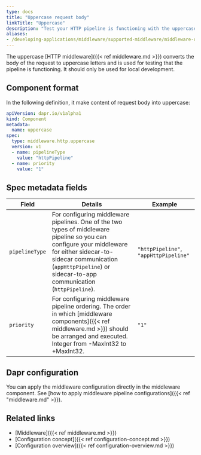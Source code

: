 ```yaml
---
type: docs
title: "Uppercase request body"
linkTitle: "Uppercase"
description: "Test your HTTP pipeline is functioning with the uppercase middleware"
aliases:
- /developing-applications/middleware/supported-middleware/middleware-uppercase/
---
```


The uppercase [HTTP middleware]({{< ref middleware.md >}}) converts the body of the request to uppercase letters and is used for testing that the pipeline is functioning. It should only be used for local development.

## Component format

In the following definition, it make content of request body into uppercase:

```yaml
apiVersion: dapr.io/v1alpha1
kind: Component
metadata:
  name: uppercase
spec:
  type: middleware.http.uppercase
  version: v1
  - name: pipelineType
    value: "httpPipeline"
  - name: priority
    value: "1"
```

## Spec metadata fields

| Field | Details | Example |
|-------|---------|---------|
| `pipelineType` | For configuring middleware pipelines. One of the two types of middleware pipeline so you can configure your middleware for either sidecar-to-sidecar communication (`appHttpPipeline`) or sidecar-to-app communication (`httpPipeline`). | `"httpPipeline"`, `"appHttpPipeline"`
| `priority` | For configuring middleware pipeline ordering. The order in which [middleware components]({{< ref middleware.md >}}) should be arranged and executed. Integer from -MaxInt32 to +MaxInt32. | `"1"`

## Dapr configuration

You can apply the middleware configuration directly in the middleware component. See [how to apply middleware pipeline configurations]({{< ref "middleware.md" >}}).

## Related links

- [Middleware]({{< ref middleware.md >}})
- [Configuration concept]({{< ref configuration-concept.md >}})
- [Configuration overview]({{< ref configuration-overview.md >}})
